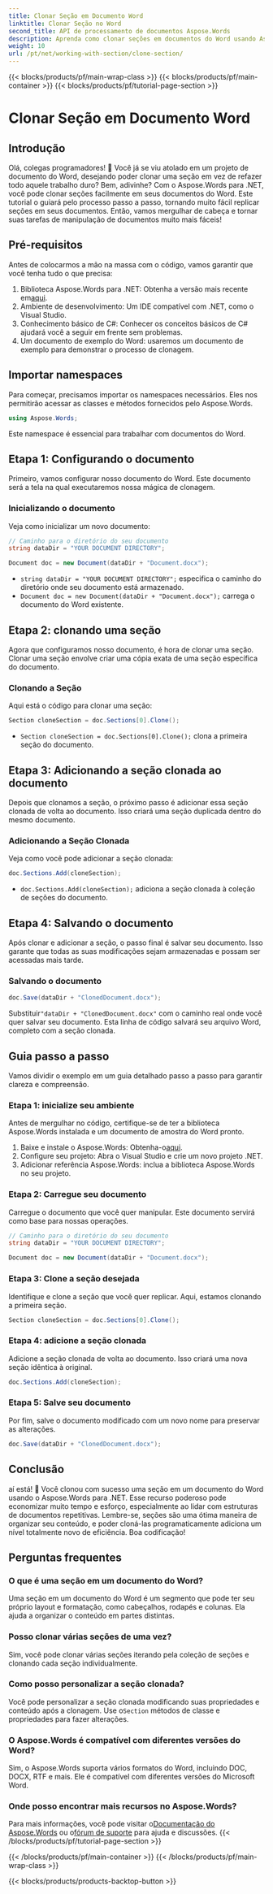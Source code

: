 ```yaml
---
title: Clonar Seção em Documento Word
linktitle: Clonar Seção no Word
second_title: API de processamento de documentos Aspose.Words
description: Aprenda como clonar seções em documentos do Word usando Aspose.Words para .NET. Este guia abrange instruções passo a passo para manipulação eficiente de documentos.
weight: 10
url: /pt/net/working-with-section/clone-section/
---
```


{{< blocks/products/pf/main-wrap-class >}}
{{< blocks/products/pf/main-container >}}
{{< blocks/products/pf/tutorial-page-section >}}

# Clonar Seção em Documento Word


## Introdução

Olá, colegas programadores! 🚀 Você já se viu atolado em um projeto de documento do Word, desejando poder clonar uma seção em vez de refazer todo aquele trabalho duro? Bem, adivinhe? Com o Aspose.Words para .NET, você pode clonar seções facilmente em seus documentos do Word. Este tutorial o guiará pelo processo passo a passo, tornando muito fácil replicar seções em seus documentos. Então, vamos mergulhar de cabeça e tornar suas tarefas de manipulação de documentos muito mais fáceis!

## Pré-requisitos

Antes de colocarmos a mão na massa com o código, vamos garantir que você tenha tudo o que precisa:

1.  Biblioteca Aspose.Words para .NET: Obtenha a versão mais recente em[aqui](https://releases.aspose.com/words/net/).
2. Ambiente de desenvolvimento: Um IDE compatível com .NET, como o Visual Studio.
3. Conhecimento básico de C#: Conhecer os conceitos básicos de C# ajudará você a seguir em frente sem problemas.
4. Um documento de exemplo do Word: usaremos um documento de exemplo para demonstrar o processo de clonagem.

## Importar namespaces

Para começar, precisamos importar os namespaces necessários. Eles nos permitirão acessar as classes e métodos fornecidos pelo Aspose.Words.

```csharp
using Aspose.Words;
```

Este namespace é essencial para trabalhar com documentos do Word.

## Etapa 1: Configurando o documento

Primeiro, vamos configurar nosso documento do Word. Este documento será a tela na qual executaremos nossa mágica de clonagem.

### Inicializando o documento

Veja como inicializar um novo documento:

```csharp
// Caminho para o diretório do seu documento
string dataDir = "YOUR DOCUMENT DIRECTORY";

Document doc = new Document(dataDir + "Document.docx");
```

- `string dataDir = "YOUR DOCUMENT DIRECTORY";` especifica o caminho do diretório onde seu documento está armazenado.
- `Document doc = new Document(dataDir + "Document.docx");` carrega o documento do Word existente.

## Etapa 2: clonando uma seção

Agora que configuramos nosso documento, é hora de clonar uma seção. Clonar uma seção envolve criar uma cópia exata de uma seção específica do documento.

### Clonando a Seção

Aqui está o código para clonar uma seção:

```csharp
Section cloneSection = doc.Sections[0].Clone();
```

- `Section cloneSection = doc.Sections[0].Clone();` clona a primeira seção do documento.

## Etapa 3: Adicionando a seção clonada ao documento

Depois que clonamos a seção, o próximo passo é adicionar essa seção clonada de volta ao documento. Isso criará uma seção duplicada dentro do mesmo documento.

### Adicionando a Seção Clonada

Veja como você pode adicionar a seção clonada:

```csharp
doc.Sections.Add(cloneSection);
```

- `doc.Sections.Add(cloneSection);` adiciona a seção clonada à coleção de seções do documento.

## Etapa 4: Salvando o documento

Após clonar e adicionar a seção, o passo final é salvar seu documento. Isso garante que todas as suas modificações sejam armazenadas e possam ser acessadas mais tarde.

### Salvando o documento

```csharp
doc.Save(dataDir + "ClonedDocument.docx");
```

 Substituir`"dataDir + "ClonedDocument.docx"` com o caminho real onde você quer salvar seu documento. Esta linha de código salvará seu arquivo Word, completo com a seção clonada.

## Guia passo a passo

Vamos dividir o exemplo em um guia detalhado passo a passo para garantir clareza e compreensão.

### Etapa 1: inicialize seu ambiente

Antes de mergulhar no código, certifique-se de ter a biblioteca Aspose.Words instalada e um documento de amostra do Word pronto.

1.  Baixe e instale o Aspose.Words: Obtenha-o[aqui](https://releases.aspose.com/words/net/).
2. Configure seu projeto: Abra o Visual Studio e crie um novo projeto .NET.
3. Adicionar referência Aspose.Words: inclua a biblioteca Aspose.Words no seu projeto.

### Etapa 2: Carregue seu documento

Carregue o documento que você quer manipular. Este documento servirá como base para nossas operações.

```csharp
// Caminho para o diretório do seu documento
string dataDir = "YOUR DOCUMENT DIRECTORY";

Document doc = new Document(dataDir + "Document.docx");
```

### Etapa 3: Clone a seção desejada

Identifique e clone a seção que você quer replicar. Aqui, estamos clonando a primeira seção.

```csharp
Section cloneSection = doc.Sections[0].Clone();
```

### Etapa 4: adicione a seção clonada

Adicione a seção clonada de volta ao documento. Isso criará uma nova seção idêntica à original.

```csharp
doc.Sections.Add(cloneSection);
```

### Etapa 5: Salve seu documento

Por fim, salve o documento modificado com um novo nome para preservar as alterações.

```csharp
doc.Save(dataDir + "ClonedDocument.docx");
```

## Conclusão

aí está! 🎉 Você clonou com sucesso uma seção em um documento do Word usando o Aspose.Words para .NET. Esse recurso poderoso pode economizar muito tempo e esforço, especialmente ao lidar com estruturas de documentos repetitivas. Lembre-se, seções são uma ótima maneira de organizar seu conteúdo, e poder cloná-las programaticamente adiciona um nível totalmente novo de eficiência. Boa codificação!

## Perguntas frequentes

### O que é uma seção em um documento do Word?

Uma seção em um documento do Word é um segmento que pode ter seu próprio layout e formatação, como cabeçalhos, rodapés e colunas. Ela ajuda a organizar o conteúdo em partes distintas.

### Posso clonar várias seções de uma vez?

Sim, você pode clonar várias seções iterando pela coleção de seções e clonando cada seção individualmente.

### Como posso personalizar a seção clonada?

 Você pode personalizar a seção clonada modificando suas propriedades e conteúdo após a clonagem. Use o`Section` métodos de classe e propriedades para fazer alterações.

### O Aspose.Words é compatível com diferentes versões do Word?

Sim, o Aspose.Words suporta vários formatos do Word, incluindo DOC, DOCX, RTF e mais. Ele é compatível com diferentes versões do Microsoft Word.

### Onde posso encontrar mais recursos no Aspose.Words?

 Para mais informações, você pode visitar o[Documentação do Aspose.Words](https://reference.aspose.com/words/net/) ou o[fórum de suporte](https://forum.aspose.com/c/words/8) para ajuda e discussões.
{{< /blocks/products/pf/tutorial-page-section >}}

{{< /blocks/products/pf/main-container >}}
{{< /blocks/products/pf/main-wrap-class >}}

{{< blocks/products/products-backtop-button >}}
